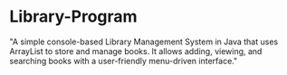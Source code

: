 # Library-Program
"A simple console-based Library Management System in Java that uses ArrayList to store and manage books. It allows adding, viewing, and searching books with a user-friendly menu-driven interface."
